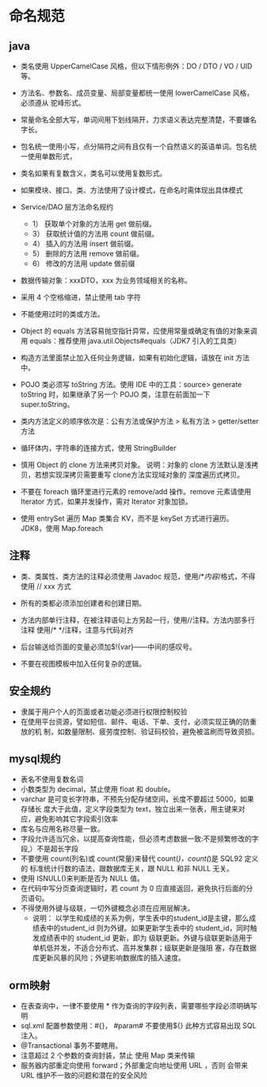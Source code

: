 # 命名规范

## java

- 类名使用 UpperCamelCase 风格，但以下情形例外：DO / DTO / VO / UID 等。 

- 方法名、参数名、成员变量、局部变量都统一使用 lowerCamelCase 风格，必须遵从 驼峰形式。

- 常量命名全部大写，单词间用下划线隔开，力求语义表达完整清楚，不要嫌名字长。

- 包名统一使用小写，点分隔符之间有且仅有一个自然语义的英语单词。包名统一使用单数形式，

- 类名如果有复数含义，类名可以使用复数形式。 

- 如果模块、接口、类、方法使用了设计模式，在命名时需体现出具体模式

- Service/DAO 层方法命名规约    
  - 1） 获取单个对象的方法用 get 做前缀。    
  - 3） 获取统计值的方法用 count 做前缀。
  - 4） 插入的方法用 insert 做前缀。  
  - 5） 删除的方法用 remove 做前缀。   
  - 6） 修改的方法用 update 做前缀
- 数据传输对象：xxxDTO，xxx 为业务领域相关的名称。 
- 采用 4 个空格缩进，禁止使用 tab 字符
- 不能使用过时的类或方法。 
- Object 的 equals 方法容易抛空指针异常，应使用常量或确定有值的对象来调用 equals：推荐使用 java.util.Objects#equals（JDK7 引入的工具类） 
- 构造方法里面禁止加入任何业务逻辑，如果有初始化逻辑，请放在 init 方法中。 
- POJO 类必须写 toString 方法。使用 IDE 中的工具：source> generate toString 时，如果继承了另一个 POJO 类，注意在前面加一下 super.toString。 
- 类内方法定义的顺序依次是：公有方法或保护方法 > 私有方法 > getter/setter 方法
- 循环体内，字符串的连接方式，使用 StringBuilder 
- 慎用 Object 的 clone 方法来拷贝对象。 说明：对象的 clone 方法默认是浅拷贝，若想实现深拷贝需要重写 clone方法实现域对象的 深度遍历式拷贝。 
- 不要在 foreach 循环里进行元素的 remove/add 操作。remove 元素请使用 Iterator 方式，如果并发操作，需对 Iterator 对象加锁。 
- 使用 entrySet 遍历 Map 类集合 KV，而不是 keySet 方式进行遍历。 JDK8，使用 Map.foreach 
## 注释
- 类、类属性、类方法的注释必须使用 Javadoc 规范，使用/**内容*/格式，不得使用 // xxx 方式

- 所有的类都必须添加创建者和创建日期。 
- 方法内部单行注释，在被注释语句上方另起一行，使用//注释。方法内部多行注释 使用/* */注释，注意与代码对齐
- 后台输送给页面的变量必须加$!{var}——中间的感叹号。 
- 不要在视图模板中加入任何复杂的逻辑。 

## 安全规约

- 隶属于用户个人的页面或者功能必须进行权限控制校验
- 在使用平台资源，譬如短信、邮件、电话、下单、支付，必须实现正确的防重放的机 制，如数量限制、疲劳度控制、验证码校验，避免被滥刷而导致资损。  

## mysql规约

- 表名不使用复数名词
- 小数类型为 decimal，禁止使用 float 和 double。 
- varchar 是可变长字符串，不预先分配存储空间，长度不要超过 5000，如果存储长 度大于此值，定义字段类型为 text，独立出来一张表，用主键来对应，避免影响其它字段索引效率
- 库名与应用名称尽量一致。 
- 字段允许适当冗余，以提高查询性能，但必须考虑数据一致:不是频繁修改的字段,）不是超长字段
- 不要使用 count(列名)或 count(常量)来替代 count(*)，count(*)是 SQL92 定义的 标准统计行数的语法，跟数据库无关，跟 NULL 和非 NULL 无关。 
- 使用 ISNULL()来判断是否为 NULL 值。 
- 在代码中写分页查询逻辑时，若 count 为 0 应直接返回，避免执行后面的分页语句。 
- 不得使用外键与级联，一切外键概念必须在应用层解决。 
  - 说明： 以学生和成绩的关系为例，学生表中的student_id是主键，那么成绩表中的student_id 则为外键。如果更新学生表中的 student_id，同时触发成绩表中的 student_id 更新，即为 级联更新。外键与级联更新适用于单机低并发，不适合分布式、高并发集群；级联更新是强阻 塞，存在数据库更新风暴的风险；外键影响数据库的插入速度。 

## orm映射

- 在表查询中，一律不要使用 * 作为查询的字段列表，需要哪些字段必须明确写明
- sql.xml 配置参数使用：#{}， #param# 不要使用${} 此种方式容易出现 SQL 注入。
- @Transactional 事务不要瞎用。
- 注意超过 2 个参数的查询封装，禁止 使用 Map 类来传输
- 服务器内部重定向使用 forward；外部重定向地址使用 URL ，否则 会带来 URL 维护不一致的问题和潜在的安全风险